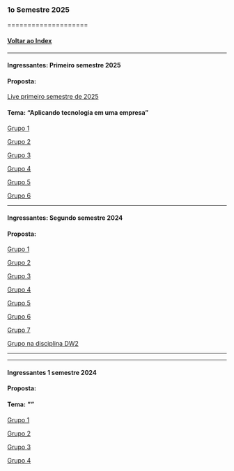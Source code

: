 
### 1o Semestre 2025
====================
#### [Voltar ao Index](README.md)

* * *
#### Ingressantes: Primeiro semestre 2025
#### Proposta:  

[Live primeiro semestre de 2025]()

#### Tema: “Aplicando tecnologia em uma empresa”


[Grupo 1](https://github.com/mateus-cc/dsm-fatec-pi-grupo01)

[Grupo 2](https://github.com/tchongo-AFK/PI-Grupo2)

[Grupo 3](https://github.com/beamrt/pi-primeiro-semestre)

[Grupo 4](https://github.com/valdemirvalentin07/Projetointerdisciplinar-1Semestre-2025)

[Grupo 5](https://github.com/RafaelGoncalves-bit/PI-FATEC-2025-4DEVS)

[Grupo 6](https://github.com/MichaelDeFreitas/PI---FATEC-ARARAS-2025)


* * *
#### Ingressantes: Segundo semestre 2024
#### Proposta: 


[Grupo 1]()

[Grupo 2]()

[Grupo 3]()

[Grupo 4]()

[Grupo 5]()

[Grupo 6]()

[Grupo 7]()

[Grupo na disciplina DW2]()
* * *

* * *
#### Ingressantes 1 semestre 2024
#### Proposta:  
#### Tema: _"”_



[Grupo 1]()

[Grupo 2]()

[Grupo 3]()

[Grupo 4]()


